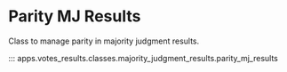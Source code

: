 # Parity MJ Results

Class to manage parity in majority judgment results.

::: apps.votes_results.classes.majority_judgment_results.parity_mj_results